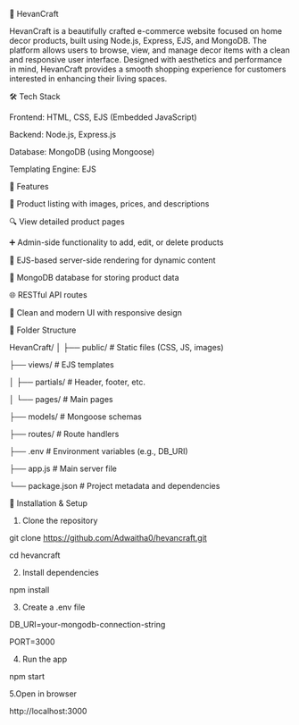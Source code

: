 🏡 HevanCraft

HevanCraft is a beautifully crafted e-commerce website focused on home decor products, built using Node.js, Express, EJS, and MongoDB.
The platform allows users to browse, view, and manage decor items with a clean and responsive user interface.
Designed with aesthetics and performance in mind, HevanCraft provides a smooth shopping experience for customers interested in enhancing their living spaces.



🛠️ Tech Stack

Frontend: HTML, CSS, EJS (Embedded JavaScript)

Backend: Node.js, Express.js

Database: MongoDB (using Mongoose)

Templating Engine: EJS




🚀 Features

🛒 Product listing with images, prices, and descriptions

🔍 View detailed product pages

➕ Admin-side functionality to add, edit, or delete products

📄 EJS-based server-side rendering for dynamic content

💾 MongoDB database for storing product data

🌐 RESTful API routes

🧼 Clean and modern UI with responsive design


📁 Folder Structure

HevanCraft/
│
├── public/           # Static files (CSS, JS, images)

├── views/            # EJS templates

│   ├── partials/     # Header, footer, etc.

│   └── pages/        # Main pages

├── models/           # Mongoose schemas

├── routes/           # Route handlers

├── .env              # Environment variables (e.g., DB_URI)

├── app.js            # Main server file

└── package.json      # Project metadata and dependencies




🔧 Installation & Setup

1. Clone the repository

git clone https://github.com/Adwaitha0/hevancraft.git

cd hevancraft

2. Install dependencies
   
npm install

3. Create a .env file

DB_URI=your-mongodb-connection-string

PORT=3000

4. Run the app

npm start

5.Open in browser

http://localhost:3000
